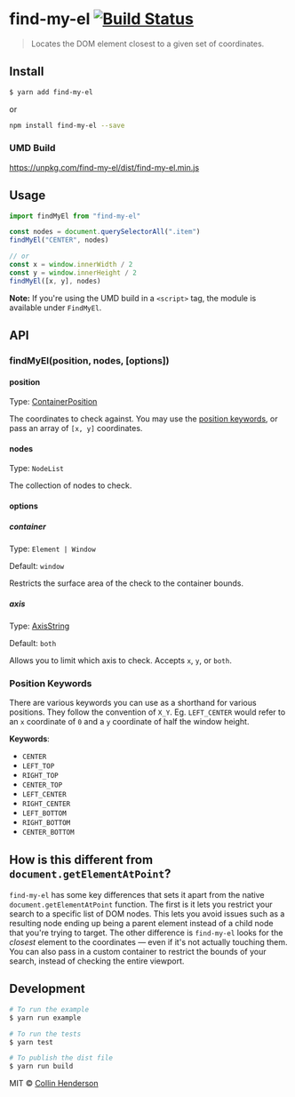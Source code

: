# find-my-el [![Build Status](https://travis-ci.org/syropian/find-my-el.svg?branch=master)](https://travis-ci.org/syropian/find-my-el)

> Locates the DOM element closest to a given set of coordinates.

## Install

```bash
$ yarn add find-my-el
```

or

```bash
npm install find-my-el --save
```

### UMD Build

https://unpkg.com/find-my-el/dist/find-my-el.min.js

## Usage

```js
import findMyEl from "find-my-el"

const nodes = document.querySelectorAll(".item")
findMyEl("CENTER", nodes)

// or
const x = window.innerWidth / 2
const y = window.innerHeight / 2
findMyEl([x, y], nodes)
```

**Note:** If you're using the UMD build in a `<script>` tag, the module is available under `FindMyEl`.

## API

### findMyEl(position, nodes, [options])

#### position

Type: [ContainerPosition](https://github.com/syropian/find-my-el/blob/js-to-ts/dist/index.d.ts#L3)

The coordinates to check against. You may use the [position keywords](#position-keywords), or pass an array of `[x, y]` coordinates.

#### nodes

Type: `NodeList`

The collection of nodes to check.

#### options

##### container

Type: `Element | Window`

Default: `window`

Restricts the surface area of the check to the container bounds.

##### axis

Type: [AxisString](https://github.com/syropian/find-my-el/blob/js-to-ts/dist/index.d.ts#L2)

Default: `both`

Allows you to limit which axis to check. Accepts `x`, `y`, or `both`.

### Position Keywords

There are various keywords you can use as a shorthand for various positions. They follow the convention of `X_Y`. Eg. `LEFT_CENTER` would refer to an `x` coordinate of `0` and a `y` coordinate of half the window height.

**Keywords**:

- `CENTER`
- `LEFT_TOP`
- `RIGHT_TOP`
- `CENTER_TOP`
- `LEFT_CENTER`
- `RIGHT_CENTER`
- `LEFT_BOTTOM`
- `RIGHT_BOTTOM`
- `CENTER_BOTTOM`

## How is this different from `document.getElementAtPoint`?

`find-my-el` has some key differences that sets it apart from the native `document.getElementAtPoint` function. The first is it lets you restrict your search to a specific list of DOM nodes. This lets you avoid issues such as a resulting node ending up being a parent element instead of a child node that you're trying to target. The other difference is `find-my-el` looks for the _closest_ element to the coordinates — even if it's not actually touching them. You can also pass in a custom container to restrict the bounds of your search, instead of checking the entire viewport.

## Development

```bash
# To run the example
$ yarn run example

# To run the tests
$ yarn test

# To publish the dist file
$ yarn run build
```

MIT © [Collin Henderson](https://github.com/syropian)
